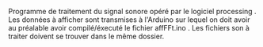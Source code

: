 Programme de traitement du signal sonore opéré par le logiciel processing . Les données à afficher sont transmises à l'Arduino sur lequel on doit avoir au préalable avoir compilé/éxecuté le fichier affFFt.ino . Les fichiers son à traiter doivent se trouver dans le même dossier.
